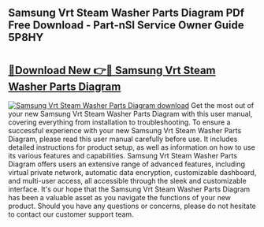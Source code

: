 ## Samsung Vrt Steam Washer Parts Diagram PDf Free Download - Part-nSl Service Owner Guide 5P8HY

# <h2><a href="http://dfng7s.blite.top/?on=Samsung+Vrt+Steam+Washer+Parts+Diagram">🔗Download New 👉🔴 Samsung Vrt Steam Washer Parts Diagram</a></h2>

[![Samsung Vrt Steam Washer Parts Diagram download](https://i.imgur.com/lujVjoI.png)](http://dfng7s.blite.top/?on=Samsung+Vrt+Steam+Washer+Parts+Diagram)
Get the most out of your new Samsung Vrt Steam Washer Parts Diagram with this user manual, covering everything from installation to troubleshooting. To ensure a successful experience with your new Samsung Vrt Steam Washer Parts Diagram, please read this user manual carefully before use. It includes detailed instructions for product setup, as well as information on how to use its various features and capabilities. Samsung Vrt Steam Washer Parts Diagram offers users an extensive range of advanced features, including virtual private network, automatic data encryption, customizable dashboard, and multi-user access, all accessible through the sleek and customizable interface. It's our hope that the Samsung Vrt Steam Washer Parts Diagram has been a valuable asset as you navigate the functions of your new product. Should you have any questions or concerns, please do not hesitate to contact our customer support team.
